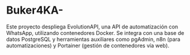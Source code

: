 # Buker4KA-
Este proyecto despliega EvolutionAPI, una API de automatización con WhatsApp, utilizando contenedores Docker. Se integra con una base de datos PostgreSQL y herramientas auxiliares como pgAdmin, n8n (para automatizaciones) y Portainer (gestión de contenedores vía web).
